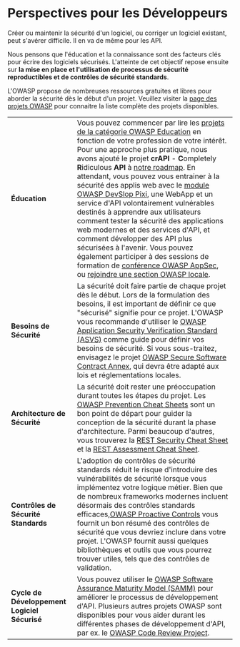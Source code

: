 Perspectives pour les Développeurs
==================================

Créer ou maintenir la sécurité d'un logiciel, ou corriger un logiciel existant, peut s'avérer difficile. Il en va de même pour les API.

Nous pensons que l'éducation et la connaissance sont des facteurs clés pour écrire des logiciels sécurisés. L'atteinte de cet objectif repose ensuite sur **la mise en place et l'utilisation de processus de sécurité reproductibles et de contrôles de sécurité standards**.

L'OWASP propose de nombreuses ressources gratuites et libres pour aborder la sécurité dès le début d'un projet. Veuillez visiter la [page des projets OWASP][1] pour connaitre la liste complète des projets disponibles.

| | |
|-|-|
| **Éducation** | Vous pouvez commencer par lire les [projets de la catégorie OWASP Education][2] en fonction de votre profession de votre intérêt. Pour une approche plus pratique, nous avons ajouté le projet **crAPI** - **C**ompletely **R**idiculous **API** à  [notre roadmap][3]. En attendant, vous pouvez vous entrainer à la sécurité des applis web avec le [module OWASP DevSlop Pixi][4], une WebApp et un service d'API volontairement vulnérables destinés à apprendre aux utilisateurs comment tester la sécurité des applications web modernes et des services d'API, et comment développer des API plus sécurisées à l'avenir. Vous pouvez également participer à des sessions de formation de [conférence OWASP AppSec][5], ou [rejoindre une section OWASP locale][6]. |
| **Besoins de Sécurité** | La sécurité doit faire partie de chaque projet dès le début. Lors de la formulation des besoins, il est important de définir ce que "sécurisé" signifie pour ce projet. L'OWASP vous recommande d'utiliser le [OWASP Application Security Verification Standard (ASVS)][7] comme guide pour définir vos besoins de sécurité. Si vous sous-traitez, envisagez le projet [OWASP Secure Software Contract Annex][8], qui devra être adapté aux lois et réglementations locales. |
| **Architecture de Sécurité** | La sécurité doit rester une préoccupation durant toutes les étapes du projet. Les [OWASP Prevention Cheat Sheets][9] sont un bon point de départ pour guider la conception de la sécurité durant la phase d'architecture. Parmi beaucoup d'autres, vous trouverez la [REST Security Cheat Sheet][10] et la [REST Assessment Cheat Sheet][11]. |
| **Contrôles de Sécurité Standards** | L'adoption de contrôles de sécurité standards réduit le risque d'introduire des vulnérabilités de sécurité lorsque vous implémentez votre logique métier. Bien que de nombreux frameworks modernes incluent désormais des contrôles standards efficaces,[OWASP Proactive Controls][12] vous fournit un bon résumé des contrôles de sécurité que vous devriez inclure dans votre projet. L'OWASP fournit aussi quelques bibliothèques et outils que vous pourrez trouver utiles, tels que des contrôles de validation. |
| **Cycle de Développement Logiciel Sécurisé** | Vous pouvez utiliser le [OWASP Software Assurance Maturity Model (SAMM)][13] pour améliorer le processus de développement d'API. Plusieurs autres projets OWASP sont disponibles pour vous aider durant les différentes phases de développement d'API, par ex. le [OWASP Code Review Project][14]. |

[1]: https://www.owasp.org/index.php/Category:OWASP_Project
[2]: https://www.owasp.org/index.php/OWASP_Education_Material_Categorized
[3]: https://www.owasp.org/index.php/OWASP_API_Security_Project#tab=Road_Map
[4]: https://devslop.co/Home/Pixi
[5]: https://www.owasp.org/index.php/Category:OWASP_AppSec_Conference
[6]: https://www.owasp.org/index.php/OWASP_Chapter
[7]: https://www.owasp.org/index.php/Category:OWASP_Application_Security_Verification_Standard_Project
[8]: https://www.owasp.org/index.php/OWASP_Secure_Software_Contract_Annex
[9]: https://www.owasp.org/index.php/OWASP_Cheat_Sheet_Series
[10]: https://github.com/OWASP/CheatSheetSeries/blob/master/cheatsheets/REST_Security_Cheat_Sheet.md
[11]: https://github.com/OWASP/CheatSheetSeries/blob/master/cheatsheets/REST_Assessment_Cheat_Sheet.md
[12]: https://www.owasp.org/index.php/OWASP_Proactive_Controls#tab=OWASP_Proactive_Controls_2018
[13]: https://www.owasp.org/index.php/OWASP_SAMM_Project
[14]: https://www.owasp.org/index.php/Category:OWASP_Code_Review_Project
